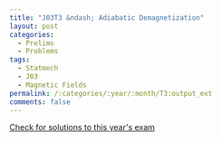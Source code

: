 ```yaml
---
title: "J03T3 &ndash; Adiabatic Demagnetization"
layout: post
categories:
  - Prelims
  - Problems
tags:
  - Statmech
  - J03
  - Magnetic Fields
permalink: /:categories/:year/:month/T3:output_ext
comments: false
---
```

<object data="2003J3T.pdf" type="application/pdf" width="100%" height="500"></object>
<div class="message"><a href='https://princetonprelim.com/prelim/10/'>Check for solutions to this year's exam</a></div>